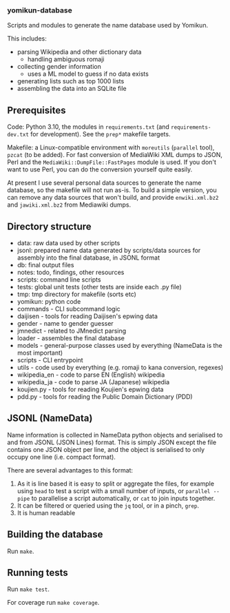 ### yomikun-database

Scripts and modules to generate the name database used by Yomikun.

This includes:

- parsing Wikipedia and other dictionary data
  - handling ambiguous romaji
- collecting gender information
  - uses a ML model to guess if no data exists
- generating lists such as top 1000 lists
- assembling the data into an SQLite file

## Prerequisites

Code: Python 3.10, the modules in `requirements.txt` (and `requirements-dev.txt`
for development). See the `prep*` makefile targets.

Makefile: a Linux-compatible environment with `moreutils` (`parallel` tool),
`pzcat` (to be added). For fast conversion of MediaWiki XML dumps to JSON,
Perl and the `MediaWiki::DumpFile::FastPages` module is used. If you don't
want to use Perl, you can do the conversion yourself quite easily.

At present I use several personal data sources to generate the name database,
so the makefile will not run as-is. To build a simple version, you can remove
any data sources that won't build, and provide `enwiki.xml.bz2` and `jawiki.xml.bz2`
from Mediawiki dumps.

## Directory structure

- data: raw data used by other scripts
- jsonl: prepared name data generated by scripts/data sources for assembly
  into the final database, in JSONL format
- db: final output files
- notes: todo, findings, other resources
- scripts: command line scripts
- tests: global unit tests (other tests are inside each .py file)
- tmp: tmp directory for makefile (sorts etc)
- yomikun: python code
 - commands - CLI subcommand logic
 - daijisen - tools for reading Daijisen's epwing data
 - gender - name to gender guesser
 - jmnedict - related to JMnedict parsing
 - loader - assembles the final database
 - models - general-purpose classes used by everything (NameData is the most important)
 - scripts - CLI entrypoint
 - utils - code used by everything (e.g. romaji to kana conversion, regexes)
 - wikipedia\_en - code to parse EN (English) wikipedia
 - wikipedia\_ja - code to parse JA (Japanese) wikipedia
 - koujien.py - tools for reading Koujien's epwing data
 - pdd.py - tools for reading the Public Domain Dictionary (PDD)

## JSONL (NameData)

Name information is collected in NameData python objects and serialised to and from JSONL
(JSON Lines) format. This is simply JSON except the file contains one JSON object per line,
and the object is serialised to only occupy one line (i.e. compact format).

There are several advantages to this format:
 1) As it is line based it is easy to split or aggregate the files, for example using `head`
    to test a script with a small number of inputs, or `parallel --pipe` to parallelise a
    script automatically, or `cat` to join inputs together.
 2) It can be filtered or queried using the `jq` tool, or in a pinch, `grep`.
 3) It is human readable

## Building the database

Run `make`.

## Running tests

Run `make test`.

For coverage run `make coverage`.
